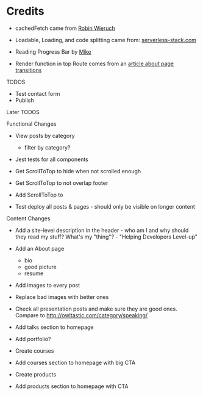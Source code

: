 

# Credits

* cachedFetch came from [Robin Wieruch](https://www.robinwieruch.de/react-fetching-data/)

* Loadable, Loading, and code splitting came from: [serverless-stack.com](https://serverless-stack.com/chapters/code-splitting-in-create-react-app.html)

* Reading Progress Bar by [Mike](https://codepen.io/MadeByMike/pen/ZOrEmr)

* Render function in top Route comes from an [article about page transitions](https://blog.etch.team/react-page-transitions-make-your-website-feel-native-bf2804b011dc)




TODOS
* Test contact form
* Publish


Later TODOS

Functional Changes
* View posts by category
	- filter by category?

* Jest tests for all components

* Get ScrollToTop to hide when not scrolled enough
* Get ScrollToTop to not overlap footer
* Add ScrollToTop to
* Test deploy all posts & pages - should only be visible on longer content



Content Changes
* Add a site-level description in the header - who am I and why should they read my stuff? What's my "thing"? - "Helping Developers Level-up"

* Add an About page
	- bio
	- good picture
	- resume

* Add images to every post
* Replace bad images with better ones

* Check all presentation posts and make sure they are good ones. Compare to http://owltastic.com/category/speaking/
* Add talks section to homepage

* Add portfolio?

* Create courses
* Add courses section to homepage with big CTA

* Create products
* Add products section to homepage with CTA